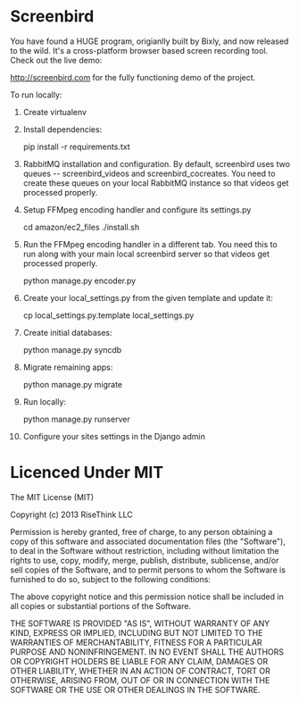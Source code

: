 Screenbird
==========

You have found a HUGE program, origianlly built by Bixly, and now released to the wild. 
It's a cross-platform browser based screen recording tool. Check out the live demo:

http://screenbird.com for the fully functioning demo of the project. 

To run locally:

1. Create virtualenv

2. Install dependencies:

    pip install -r requirements.txt

3. RabbitMQ installation and configuration. By default, screenbird uses two
    queues -- screenbird_videos and screenbird_cocreates. You need to create
    these queues on your local RabbitMQ instance so that videos get processed properly.

4. Setup FFMpeg encoding handler and configure its settings.py

    cd amazon/ec2_files
    ./install.sh

5. Run the FFMpeg encoding handler in a different tab. You need this to run along
    with your main local screenbird server so that videos get processed properly.
    
    python manage.py encoder.py

6. Create your local_settings.py from the given template and update it:

    cp local_settings.py.template local_settings.py

7. Create initial databases:

    python manage.py syncdb

8. Migrate remaining apps:

    python manage.py migrate

9. Run locally:

    python manage.py runserver

10. Configure your sites settings in the Django admin



Licenced Under MIT
==================

The MIT License (MIT)

Copyright (c) 2013 RiseThink LLC

Permission is hereby granted, free of charge, to any person obtaining a copy
of this software and associated documentation files (the "Software"), to deal
in the Software without restriction, including without limitation the rights
to use, copy, modify, merge, publish, distribute, sublicense, and/or sell
copies of the Software, and to permit persons to whom the Software is
furnished to do so, subject to the following conditions:

The above copyright notice and this permission notice shall be included in
all copies or substantial portions of the Software.

THE SOFTWARE IS PROVIDED "AS IS", WITHOUT WARRANTY OF ANY KIND, EXPRESS OR
IMPLIED, INCLUDING BUT NOT LIMITED TO THE WARRANTIES OF MERCHANTABILITY,
FITNESS FOR A PARTICULAR PURPOSE AND NONINFRINGEMENT. IN NO EVENT SHALL THE
AUTHORS OR COPYRIGHT HOLDERS BE LIABLE FOR ANY CLAIM, DAMAGES OR OTHER
LIABILITY, WHETHER IN AN ACTION OF CONTRACT, TORT OR OTHERWISE, ARISING FROM,
OUT OF OR IN CONNECTION WITH THE SOFTWARE OR THE USE OR OTHER DEALINGS IN
THE SOFTWARE.
